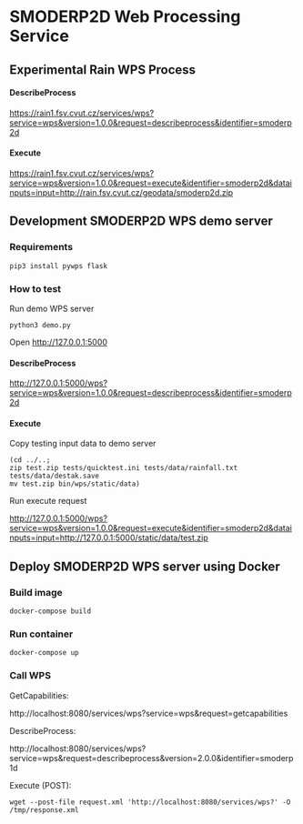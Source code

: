 # SMODERP2D Web Processing Service

## Experimental Rain WPS Process

#### DescribeProcess

https://rain1.fsv.cvut.cz/services/wps?service=wps&version=1.0.0&request=describeprocess&identifier=smoderp2d

#### Execute

https://rain1.fsv.cvut.cz/services/wps?service=wps&version=1.0.0&request=execute&identifier=smoderp2d&datainputs=input=http://rain.fsv.cvut.cz/geodata/smoderp2d.zip

## Development SMODERP2D WPS demo server

### Requirements

    pip3 install pywps flask

### How to test

Run demo WPS server

    python3 demo.py

Open http://127.0.0.1:5000

#### DescribeProcess

http://127.0.0.1:5000/wps?service=wps&version=1.0.0&request=describeprocess&identifier=smoderp2d

#### Execute

Copy testing input data to demo server

    (cd ../..;
    zip test.zip tests/quicktest.ini tests/data/rainfall.txt tests/data/destak.save
    mv test.zip bin/wps/static/data)

Run execute request

http://127.0.0.1:5000/wps?service=wps&version=1.0.0&request=execute&identifier=smoderp2d&datainputs=input=http://127.0.0.1:5000/static/data/test.zip

## Deploy SMODERP2D WPS server using Docker

### Build image

    docker-compose build
    
### Run container

    docker-compose up
    
### Call WPS

GetCapabilities:

http://localhost:8080/services/wps?service=wps&request=getcapabilities
    
DescribeProcess:

http://localhost:8080/services/wps?service=wps&request=describeprocess&version=2.0.0&identifier=smoderp1d
    
Execute (POST):

    wget --post-file request.xml 'http://localhost:8080/services/wps?' -O /tmp/response.xml
